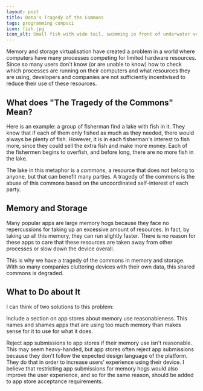 ```yaml
---
layout: post
title: Data's Tragedy of the Commons
tags: programming compsci
icon: fish.jpg
icon_alt: Small fish with wide tail, swimming in front of underwater vegetation
---
```

Memory and storage virtualisation have created a problem in a world where computers have many processes competing for
limited hardware resources. Since so many users don't know (or are unable to know) how to check which processes are
running on their computers and what resources they are using, developers and companies are not sufficiently incentivised
to reduce their use of these resources.

## What does "The Tragedy of the Commons" Mean?
Here is an example: a group of fisherman find a lake with fish in it. They know that if each of them only fished as much
as they needed, there would always be plenty of fish. However, it is in each fisherman's interest to fish more, since
they could sell the extra fish and make more money. Each of the fishermen begins to overfish, and before long, there are
no more fish in the lake.

The lake in this metaphor is a *commons*, a resource that does not belong to anyone, but that can benefit many parties.
A tragedy of the commons is the abuse of this commons based on the uncoordinated self-interest of each party.

## Memory and Storage
Many popular apps are large memory hogs because they face no repercussions for taking up an excessive amount
of resources. In fact, by taking up all this memory, they can run slightly faster. There is no reason for these apps to
care that these resources are taken away from other processes or slow down the device overall.

This is why we have a tragedy of the commons in memory and storage. With so many companies cluttering devices with their
own data, this shared commons is degraded.

## What to Do about It
I can think of two solutions to this problem:

Include a section on app stores about memory use reasonableness. This names and shames apps that are using too much
memory than makes sense for it to use for what it does.

Reject app submissions to app stores if their memory use isn't reasonable. This may seem heavy-handed, but app stores
often reject app submissions because they don't follow the expected design language of the platform. They do
that in order to increase users' experience using their device. I believe that restricting app submissions for memory hogs
would also improve the user experience, and so for the same reason, should be added to app store acceptance requirements.